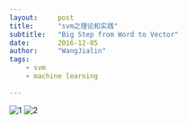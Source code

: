 ```yaml
---
layout:     post
title:      "svm之理论和实践"
subtitle:   "Big Step from Word to Vector"
date:       2016-12-05
author:     "WangJialin"
tags:
    - svm
    - machine learning
    
---
```




![1](http://wangjialin114.github.io/img/svm/1.png)
![2](http://wangjialin114.github.io/img/svm/2.png)


